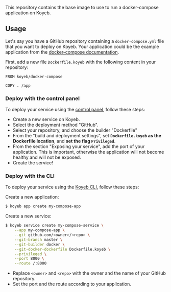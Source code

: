 This repository contains the base image to use to run a docker-compose application on Koyeb.

## Usage

Let's say you have a GitHub repository containing a `docker-compose.yml` file that you want to deploy on Koyeb. Your application could be the example application from the [docker-compose documentation](https://docs.docker.com/compose/gettingstarted/).

First, add a new file `Dockerfile.koyeb` with the following content in your repository:

```
FROM koyeb/docker-compose

COPY . /app
```

### Deploy with the control panel

To deploy your service using the [control panel](https://app.koyeb.com/), follow these steps:

* Create a new service on Koyeb.
* Select the deployment method "GitHub".
* Select your repository, and choose the builder "Dockerfile"
* From the "build and deployment settings", set **`Dockerfile.koyeb` as the Dockerfile location**, and **set the flag `Privileged`**.
* From the section "Exposing your service", add the port of your application. This is important, otherwise the application will not become healthy and will not be exposed.
* Create the service!


### Deploy with the CLI

To deploy your service using the [Koyeb CLI](https://github.com/koyeb/koyeb-cli), follow these steps:

Create a new application:

```bash
$ koyeb app create my-compose-app
```

Create a new service:

```bash
$ koyeb service create my-compose-service \
    --app my-compose-app \
    --git github.com/<owner>/<repo> \
    --git-branch master \
    --git-builder docker \
    --git-docker-dockerfile Dockerfile.koyeb \
    --privileged \
    --port 8000 \
    --route /:8000
```

* Replace `<owner>` and `<repo>` with the owner and the name of your GitHub repository.
* Set the port and the route according to your application.
